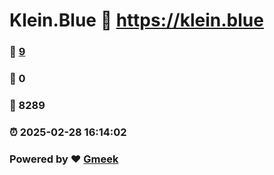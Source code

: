 # Klein.Blue :link: https://klein.blue 
### :page_facing_up: [9](https://klein.blue/tag.html) 
### :speech_balloon: 0 
### :hibiscus: 8289 
### :alarm_clock: 2025-02-28 16:14:02 
### Powered by :heart: [Gmeek](https://github.com/Meekdai/Gmeek)
